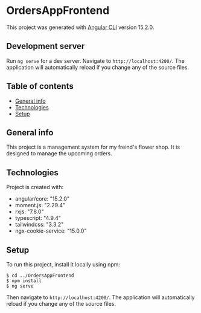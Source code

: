 # OrdersAppFrontend

This project was generated with [Angular CLI](https://github.com/angular/angular-cli) version 15.2.0.

## Development server

Run `ng serve` for a dev server. Navigate to `http://localhost:4200/`. The application will automatically reload if you change any of the source files.

## Table of contents
* [General info](#general-info)
* [Technologies](#technologies)
* [Setup](#setup)

## General info
This project is a management system for my freind's flower shop. It is designed to manage the upcoming orders. 
	
## Technologies
Project is created with:
* angular/core: "15.2.0"
* moment.js: "2.29.4"
* rxjs: "7.8.0"
* typescript: "4.9.4"
* tailwindcss: "3.3.2"
* ngx-cookie-service: "15.0.0"
	
## Setup
To run this project, install it locally using npm:

```
$ cd ../OrdersAppFrontend
$ npm install
$ ng serve
```
 Then navigate to `http://localhost:4200/`. The application will automatically reload if you change any of the source files.
